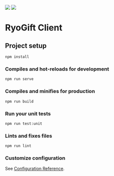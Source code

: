 <a href="https://codeclimate.com/github/ryogift/ryogift-client/maintainability"><img src="https://api.codeclimate.com/v1/badges/fdb92c691ff6da07244b/maintainability" /></a>
<a href="https://codeclimate.com/github/ryogift/ryogift-client/test_coverage"><img src="https://api.codeclimate.com/v1/badges/fdb92c691ff6da07244b/test_coverage" /></a>
# RyoGift Client

## Project setup
```
npm install
```

### Compiles and hot-reloads for development
```
npm run serve
```

### Compiles and minifies for production
```
npm run build
```

### Run your unit tests
```
npm run test:unit
```

### Lints and fixes files
```
npm run lint
```

### Customize configuration
See [Configuration Reference](https://cli.vuejs.org/config/).
